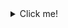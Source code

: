 <details>
 <summary>Click me!</summary>
  <h1 align="center">Hola <img src="https://raw.githubusercontent.com/ABSphreak/ABSphreak/master/gifs/Hi.gif" width="30px"> </h1> 

  <h4 align="center">
    Mi nombre es Ricardo Coronado y soy estudiante de Ingeniería civil en Informática.   
  </h4>
  <h4 align="center">
    Me interesa la ciencia de datos, inteligencia artificial y el procesamiento de lenguaje natural.
  </h4>
  <table width="100%" align="center"> 
    <tr>
    <td width="30%">

    &nbsp; <br> [![Spotify](https://novatorem-xi-eight.vercel.app/api/spotify)](https://open.spotify.com/user/12131343117)

    </td>

    <td width="18%" align="center">  

  <br>
  <p align="left">Conversemos:

  [<img height="32" width="32" src="https://cdn.worldvectorlogo.com/logos/linkedin-icon-2.svg" />](https://www.linkedin.com/in/ricardo-coronado-mera-9a1145220/)
  [<img height="32" width="32" src="https://educationatw.com/wp-content/uploads/2019/08/Twitter-Logo.png" />](https://twitter.com/naturalfreqs)
  [<img height="32" width="32" src="http://assets.stickpng.com/images/580b57fcd9996e24bc43c521.png" />](https://www.instagram.com/rickiwasho/)

  </p>


    </td>
  </table>


</details>
<!--
**rickiwasho/rickiwasho** is a ✨ _special_ ✨ repository because its `README.md` (this file) appears on your GitHub profile.

Here are some ideas to get you started:

- 🔭 I’m currently working on ...
- 🌱 I’m currently learning ...
- 👯 I’m looking to collaborate on ...
- 🤔 I’m looking for help with ...
- 💬 Ask me about ...
- 📫 How to reach me: ...
- 😄 Pronouns: ...
- ⚡ Fun fact: ...
-->
